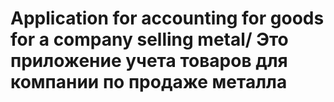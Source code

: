 # Application for accounting for goods for a company selling metal/ Это приложение учета товаров для компании по продаже металла
